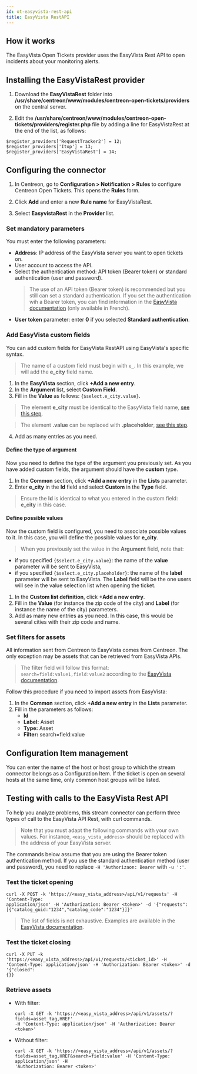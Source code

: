 ```yaml
---
id: ot-easyvista-rest-api
title: EasyVista RestAPI
---
```


## How it works

The EasyVista Open Tickets provider uses the EasyVista Rest API to open incidents
about your monitoring alerts.

## Installing the EasyVistaRest provider

1. Download the **EasyVistaRest** folder into **/usr/share/centreon/www/modules/centreon-open-tickets/providers** on the central server.

2. Edit the **/usr/share/centreon/www/modules/centreon-open-tickets/providers/register.php** file by adding a line for EasyVistaRest at the end of the list, as follows:

```shell
$register_providers['RequestTracker2'] = 12;
$register_providers['Itop'] = 13;
$register_providers['EasyVistaRest'] = 14;
```

## Configuring the connector

1. In Centreon, go to **Configuration > Notification > Rules** to configure Centreon Open Tickets. This opens the **Rules** form.

2. Click **Add** and enter a new **Rule name** for EasyVistaRest.

3. Select **EasyvistaRest** in the **Provider** list.

### Set mandatory parameters

You must enter the following parameters:

- **Address**: IP address of the EasyVista server you want to open tickets on.
- User account to access the API.
- Select the authentication method: API token (Bearer token) or standard authentication (user and password). 
  > The use of an API token (Bearer token) is recommended but you still can set a standard authentication. If you set the authentication wih a Bearer token, you can find information in the [EasyVista documentation](https://wiki.easyvista.com/xwiki/bin/view/Documentation/Integration/WebService%20REST/#Procedure_RESTAPITokenSM) (only available in French).
- **User token** parameter: enter **0** if you selected **Standard authentication**.

### Add EasyVista custom fields

You can add custom fields for EasyVista RestAPI using EasyVista's specific syntax.

> The name of a custom field must begin with ``e_``. In this example, we will add the **e_city** field name.

1. In the **EasyVista** section, click **+Add a new entry**.
2. In the **Argument** list, select **Custom Field**.
3. Fill in the **Value** as follows: ``{$select.e_city.value}``.
  > The element **e_city** must be identical to the EasyVista field name, [see this step](#define-the-type-of-argument).
  
  > The element **.value** can be replaced with **.placeholder**, [see this step](#define-possible-values).
4. Add as many entries as you need.

#### Define the type of argument

Now you need to define the type of the argument you previously set. As you have added custom fields, the argument should have the **custom** type.

1. In the **Common** section, click **+Add a new entry** in the **Lists** parameter.
2. Enter **e_city** in the **Id** field and select **Custom** in the **Type** field.
  > Ensure the **Id** is identical to what you entered in the custom field: **e_city** in this case.

#### Define possible values

Now the custom field is configured, you need to associate possible values to it. In this case, you will define the possible values for **e_city**.

> When you previously set the value in the **Argument** field, note that:
- if you specified ``{$select.e_city.value}``: the name of the **value** parameter will be sent to EasyVista,
- if you specified ``{$select.e_city.placeholder}``: the name of the **label** parameter will be sent to EasyVista. The **Label** field will be the one users will see in the value selection list when opening the ticket.

1. In the **Custom list definition**, click **+Add a new entry**.
2. Fill in the **Value** (for instance the zip code of the city) and **Label** (for instance the name of the city) parameters.
3. Add as many new entries as you need. In this case, this would be several cities with their zip code and name.

### Set filters for assets

All information sent from Centreon to EasyVista comes from Centreon. The only exception may be assets that can be retrieved from EasyVista APIs.

> The filter field will follow this format: ``search=field:value1,field:value2`` according to the [EasyVista documentation](https://wiki.easyvista.com/xwiki/bin/view/Documentation/Integration/WebService%20REST/REST%20API%20-%20See%20a%20list%20of%20assets/).

Follow this procedure if you need to import assets from EasyVista:

1. In the **Common** section, click **+Add a new entry** in the **Lists** parameter.
2. Fill in the parameters as follows:
   - **Id**
   - **Label:** Asset
   - **Type:** Asset
   - **Filter:** search=field:value

## Configuration Item management

You can enter the name of the host or host group to which the stream connector belongs as a Configuration Item. If the ticket is open on several hosts at the same time, only common host groups will be listed.

## Testing with calls to the EasyVista Rest API

To help you analyze problems, this stream connector can perform three types of call to the EasyVista API Rest, with curl commands.

> Note that you must adapt the following commands with your own values. For instance, ``<easy_vista_address>`` should be replaced with the address of your EasyVista server.

The commands below assume that you are using the Bearer token authentication method.
If you use the standard authentication method (user and password), you need to replace ``-H 'Authorizaon: Bearer`` with ``-u ':'``.

### Test the ticket opening

```shell
curl -X POST -k 'https://<easy_vista_address>/api/v1/requests' -H 'Content-Type:
application/json' -H 'Authorization: Bearer <token>' -d '{"requests":
[{"catalog_guid:"1234","catalog_code":"1234"}]}'
```

> The list of fields is not exhaustive. Examples are available in the [EasyVista documentation](https://wiki.easyvista.com/xwiki/bin/view/Documentation/Integration/WebService%20REST/REST%20API%20-%20Create%20an%20incident-request/).


### Test the ticket closing

```shell
curl -X PUT -k 'https://<easy_vista_address>/api/v1/requests/<ticket_id>' -H
'Content-Type: application/json' -H 'Authorization: Bearer <token>' -d '{"closed":
{}}
```

### Retrieve assets

- With filter:

  ```shell
  curl -X GET -k 'https://<easy_vista_address>/api/v1/assets/?fields=asset_tag,HREF'
  -H 'Content-Type: application/json' -H 'Authorization: Bearer <token>'
  ```

- Without filter:

  ```shell
  curl -X GET -k 'https://<easy_vista_address>/api/v1/assets/?
  fields=asset_tag,HREF&search=field:value' -H 'Content-Type: application/json' -H
  'Authorization: Bearer <token>'
  ```
